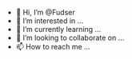 - 👋 Hi, I’m @Fudser
- 👀 I’m interested in ...
- 🌱 I’m currently learning ...
- 💞️ I’m looking to collaborate on ...
- 📫 How to reach me ...

<!---
Fudser/Fudser is a ✨ special ✨ repository because its `README.md` (this file) appears on your GitHub profile.
You can click the Preview link to take a look at your changes.
--->
